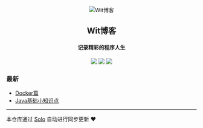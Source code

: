 <p align="center"><img alt="Wit博客" src="https://static.b3log.org/images/brand/solo-32.png"></p><h2 align="center">
Wit博客
</h2>

<h4 align="center">记录精彩的程序人生</h4>
<p align="center"><a title="Wit博客" target="_blank" href="https://github.com/Wit13/solo-blog"><img src="https://img.shields.io/github/last-commit/Wit13/solo-blog.svg?style=flat-square"></a>
<a title="GitHub repo size in bytes" target="_blank" href="https://github/Wit13/solo-blog"><img src="https://img.shields.io/github/repo-size/Wit13/solo-blog.svg?style=flat-square"></a>
<a title="Solo Version" target="_blank" href="https://github.com/b3log/solo/releases"><img src="https://img.shields.io/badge/solo-3.5.0-f1e05a.svg?style=flat-square"></a>
</p>

### 最新

* [Docker篇](http://witbolg.com/solo/docker)
* [Java基础小知识点](http://witbolg.com/solo/java)



---

本仓库通过 [Solo](https://github.com/b3log/solo) 自动进行同步更新 ❤️ 